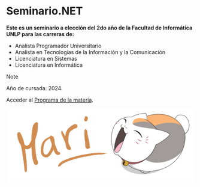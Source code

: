 # Seminario.NET

**Este es un seminario a elección del 2do año de la Facultad de Informática UNLP para las carreras de:**

* Analista Programador Universitario
* Analista en Tecnologías de la Información y la Comunicación
* Licenciatura en Sistemas
* Licenciatura en Informática

>[!NOTE]
>Año de cursada: 2024.
>
>Acceder al [Programa de la materia](https://drive.google.com/file/d/1yfrQGZLrh8Z9Gs9SNmbAkgnuz3MQRFPK/view?usp=drive_link).

![Gracias](otros/firmagit.png)

